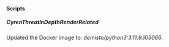 
#### Scripts

##### CyrenThreatInDepthRenderRelated

Updated the Docker image to: *demisto/python3:3.11.9.103066*.
